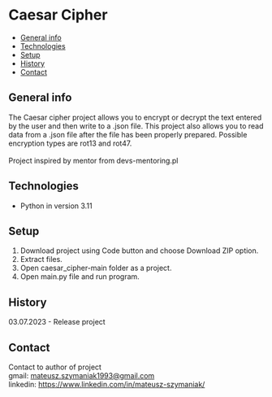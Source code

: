 # Caesar Cipher

* [General info](#general-info)
* [Technologies](#technologies)
* [Setup](#setup)
* [History](#history)
* [Contact](#contact)

## General info
The Caesar cipher project allows you to encrypt or decrypt the text entered by the user and then write to a .json file. This project also allows you to read data from a .json file after the file has been properly prepared. Possible encryption types are rot13 and rot47.
<br><br>
Project inspired by mentor from devs-mentoring.pl

## Technologies
<ul>
    <li>Python in version 3.11</li>
</ul>

## Setup
<ol>
    <li>Download project using Code button and choose Download ZIP option.</li>
    <li>Extract files.</li>
    <li>Open caesar_cipher-main folder as a project.</li>
    <li>Open main.py file and run program.</li>
</ol>

## History
03.07.2023 - Release project

## Contact
Contact to author of project
<br>
gmail: mateusz.szymaniak1993@gmail.com
<br>
linkedin: https://www.linkedin.com/in/mateusz-szymaniak/
